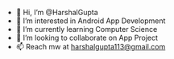- 👋 Hi, I’m @HarshalGupta
- 👀 I’m interested in Android App Development
- 🌱 I’m currently learning Computer Science
- 💞️ I’m looking to collaborate on App Project
- 📫 Reach mw at harshalgupta113@gmail.com

<!---
HarshalGupta113/HarshalGupta113 is a ✨ special ✨ repository because its `README.md` (this file) appears on your GitHub profile.
You can click the Preview link to take a look at your changes.
--->
